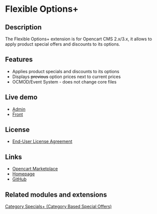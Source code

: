 # Flexible Options+

## Description
The Flexible Options+ extension is for Opencart CMS 2.x/3.x, it allows to apply product special offers and discounts to its options.

## Features
* Applies product specials and discounts to its options
* Displays ~~previous~~ option prices next to current prices
* OCMOD/Event System - does not change core files

## Live demo
* [Admin](http://ocmod.freevar.com/oc3020/a/admin/index.php?route=extension/module/flexible_options)
* [Front](http://ocmod.freevar.com/oc3020/a)

## License
* [End-User License Agreement](https://git.io/JTScw)

## Links
* [Opencart Marketplace](https://www.opencart.com/index.php?route=marketplace/extension/info&extension_id=40391)
* [Homepage](https://underr.space/en/notes/projects/project-project-0027.html)
* [GitHub](https://git.io/JUVfk)

## Related modules and extensions
[Category Specials+ (Category Based Special Offers)](https://www.opencart.com/index.php?route=marketplace/extension/info&extension_id=40385)
